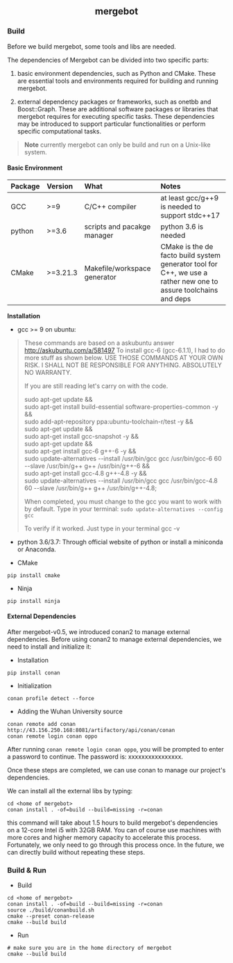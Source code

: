 <h2 align="center">mergebot</h2>

### Build

Before we build mergebot, some tools and libs are needed.

The dependencies of Mergebot can be divided into two specific parts:

1. basic environment dependencies, such as Python and CMake. These are essential
   tools and environments required for building and running mergebot.

2. external dependency packages or frameworks, such as onetbb and Boost::Graph.
   These are additional software packages or libraries that mergebot requires
   for executing specific tasks. These dependencies may be introduced to support
   particular functionalities or perform specific computational tasks.

> **Note**
> currently mergebot can only be build and run on a Unix-like system.

#### Basic Environment

| Package | Version   | What                         | Notes                                                                                                            |
|---------|:----------|:-----------------------------|:-----------------------------------------------------------------------------------------------------------------|
| GCC     | \>=9      | C/C++ compiler               | at least gcc/g++9 is needed to support stdc++17                                                                  |
| python  | \>=3.6    | scripts and pacakge manager  | python 3.6 is needed                                                                                             |
| CMake   | \>=3.21.3 | Makefile/workspace generator | CMake is the de facto build system generator tool for C++, we use a rather new one to assure toolchains and deps |

**Installation**

+ gcc >= 9 on ubuntu:

> These commands are based on a askubuntu answer http://askubuntu.com/a/581497
> To install gcc-6 (gcc-6.1.1), I had to do more stuff as shown below.
> USE THOSE COMMANDS AT YOUR OWN RISK. I SHALL NOT BE RESPONSIBLE FOR ANYTHING.
> ABSOLUTELY NO WARRANTY.
>
>If you are still reading let's carry on with the code.
>
>sudo apt-get update && \
> sudo apt-get install build-essential software-properties-common -y && \
> sudo add-apt-repository ppa:ubuntu-toolchain-r/test -y && \
> sudo apt-get update && \
> sudo apt-get install gcc-snapshot -y && \
> sudo apt-get update && \
> sudo apt-get install gcc-6 g++-6 -y && \
> sudo update-alternatives --install /usr/bin/gcc gcc /usr/bin/gcc-6 60 --slave
> /usr/bin/g++ g++ /usr/bin/g++-6 && \
> sudo apt-get install gcc-4.8 g++-4.8 -y && \
> sudo update-alternatives --install /usr/bin/gcc gcc /usr/bin/gcc-4.8 60
> --slave
> /usr/bin/g++ g++ /usr/bin/g++-4.8;
>
>When completed, you must change to the gcc you want to work with by default.
> Type in your terminal:
`sudo update-alternatives --config gcc`
>
>To verify if it worked. Just type in your terminal
> gcc -v

+ python 3.6/3.7:
  Through official website of python or install a miniconda or Anaconda.

+ CMake

```shell
pip install cmake
```

+ Ninja

```shell
pip install ninja
```

#### External Dependencies

After mergebot-v0.5, we introduced conan2 to manage external dependencies.
Before using conan2 to manage external dependencies, we need to install and
initialize it:

+ Installation

```shell
pip install conan
```

+ Initialization

```shell
conan profile detect --force
```

+ Adding the Wuhan University source

```shell
conan remote add conan http://43.156.250.168:8081/artifactory/api/conan/conan
conan remote login conan oppo
```

After running `conan remote login conan oppo`, you will be prompted to enter a
password to continue. The password is: xxxxxxxxxxxxxxxx.

Once these steps are completed, we can use conan to manage our project's
dependencies.

We can install all the external libs by typing:

```shell
cd <home of mergebot>
conan install . -of=build --build=missing -r=conan
```

this command will take about 1.5 hours to build mergebot's dependencies on a
12-core Intel i5 with 32GB RAM. You can of course use machines with more cores
and higher memory capacity to accelerate this process. Fortunately, we only need
to go through this process once. In the future, we can directly build without
repeating these steps.

### Build & Run

+ Build

```shell
cd <home of mergebot>
conan install . -of=build --build=missing -r=conan
source ./build/conanbuild.sh
cmake --preset conan-release
cmake --build build
```

+ Run

```shell
# make sure you are in the home directory of mergebot
cmake --build build
```



